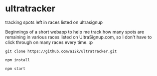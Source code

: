 # ultratracker
tracking spots left in races listed on ultrasignup

Beginnings of a short webapp to help me track how many spots are remaining in various races listed
on UltraSignup.com, so I don't have to click through on many races every time. :p

```
git clone https://github.com/a12k/ultratracker.git

npm install

npm start
```
